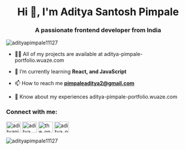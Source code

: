 <h1 align="center">Hi 👋, I'm Aditya Santosh Pimpale</h1>
<h3 align="center">A passionate frontend developer from India</h3>

<p align="left"> <img src="https://komarev.com/ghpvc/?username=adityapimpale11127&label=Profile%20views&color=0e75b6&style=flat" alt="adityapimpale11127" /> </p>

- 👨‍💻 All of my projects are available at aditya-pimpale-portfolio.wuaze.com

- 🌱 I’m currently learning **React, and JavaScript**

- 📫 How to reach me **pimpaleaditya2@gmail.com**

- 📄 Know about my experiences aditya-pimpale-portfolio.wuaze.com

<h3 align="left">Connect with me:</h3>
<p align="left">
<a href="https://twitter.com/adityapimpale8" target="blank"><img align="center" src="https://raw.githubusercontent.com/rahuldkjain/github-profile-readme-generator/master/src/images/icons/Social/twitter.svg" alt="adityapimpale8" height="30" width="40" /></a>
<a href="https://linkedin.com/in/aditya pimpale" target="blank"><img align="center" src="https://raw.githubusercontent.com/rahuldkjain/github-profile-readme-generator/master/src/images/icons/Social/linked-in-alt.svg" alt="aditya pimpale" height="30" width="40" /></a>
<a href="https://instagram.com/the_one_with_a_411" target="blank"><img align="center" src="https://raw.githubusercontent.com/rahuldkjain/github-profile-readme-generator/master/src/images/icons/Social/instagram.svg" alt="the_one_with_a_411" height="30" width="40" /></a>
<a href="https://www.codechef.com/users/aditya_p_161" target="blank"><img align="center" src="https://cdn.jsdelivr.net/npm/simple-icons@3.1.0/icons/codechef.svg" alt="aditya_p_161" height="30" width="40" /></a>
</p>

<p><img align="left" src="https://github-readme-stats.vercel.app/api/top-langs?username=adityapimpale11127&show_icons=true&locale=en&layout=compact" alt="adityapimpale11127" /></p>


